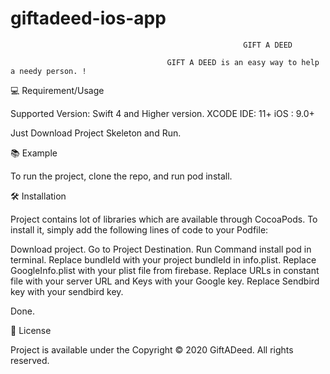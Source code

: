 # giftadeed-ios-app
                                                        GIFT A DEED

                                       GIFT A DEED is an easy way to help a needy person. !
                     
💻 Requirement/Usage

Supported Version: Swift 4 and Higher version.
XCODE IDE: 11+
iOS : 9.0+

Just Download Project Skeleton and Run.

📚 Example

To run the project, clone the repo, and run pod install.

🛠 Installation

Project contains lot of libraries which are  available through CocoaPods. To install it, simply add the following lines of code to your Podfile:
 
 Download project.
 Go to Project Destination.
 Run Command install pod in terminal.
 Replace bundleId with your project bundleId in info.plist.
 Replace GoogleInfo.plist with your plist file from firebase.
 Replace URLs in constant file with your server URL and Keys with your Google key.
 Replace Sendbird key with your sendbird key.
 
 Done.


📄 License

Project is available under the Copyright © 2020 GiftADeed. All rights reserved.
